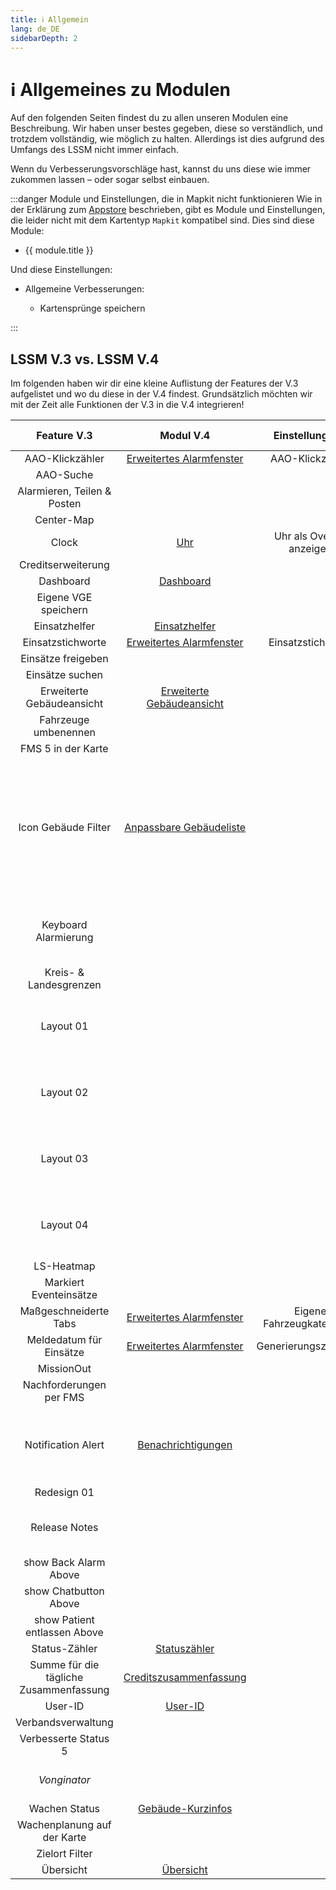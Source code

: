 ```yaml
---
title: ℹ️ Allgemein
lang: de_DE
sidebarDepth: 2
---
```


# ℹ️ Allgemeines zu Modulen

Auf den folgenden Seiten findest du zu allen unseren Modulen eine Beschreibung. Wir haben unser bestes gegeben, diese so verständlich, und trotzdem vollständig, wie möglich zu halten. Allerdings ist dies aufgrund des Umfangs des LSSM nicht immer einfach.

Wenn du Verbesserungsvorschläge hast, kannst du uns diese wie immer zukommen lassen – oder sogar selbst einbauen.

:::danger Module und Einstellungen, die in Mapkit nicht funktionieren
Wie in der Erklärung zum [Appstore](appstore.md) beschrieben, gibt es Module und Einstellungen, die leider nicht mit dem Kartentyp `Mapkit` kompatibel sind. Dies sind diese Module:
<ul>
    <li v-for="module in $themeConfig.variables.noMapkitModules.de_DE" :key="module.title">
        <router-link :to="module.f">
            {{ module.title }}
        </router-link>
    </li>
</ul>
    Und diese Einstellungen:
<ul>
    <li><router-link to="modules/generalExtensions">
        Allgemeine Verbesserungen:
        <ul>
            <li><router-link to="modules/generalExtensions#kartensprunge-speichern">
                Kartensprünge speichern
            </router-link></li>
        </ul>
    </router-link></li>
</ul>
:::

## LSSM V.3 vs. LSSM V.4

Im folgenden haben wir dir eine kleine Auflistung der Features der V.3 aufgelistet und wo du diese in der V.4 findest.
Grundsätzlich möchten wir mit der Zeit alle Funktionen der V.3 in die V.4 integrieren!

|              Feature V.3               |                   Modul V.4                    |      Einstellung V.4      |                    Änderungen / Hinweise                     |
| :------------------------------------: | :--------------------------------------------: | :-----------------------: | :----------------------------------------------------------: |
|            AAO-Klickzähler             | [Erweitertes Alarmfenster][extendedCallWindow] |      AAO-Klickzähler      |                                                              |
|               AAO-Suche                |                                                |                           |                                                              |
|      Alarmieren, Teilen & Posten       |                                                |                           |                                                              |
|               Center-Map               |                                                |                           |                                                              |
|                 Clock                  |                  [Uhr][clock]                  | Uhr als Overlay anzeigen  |                                                              |
|           Creditserweiterung           |                                                |                           |                                                              |
|               Dashboard                |             [Dashboard][dashboard]             |                           |                                                              |
|          Eigene VGE speichern          |                                                |                           |                                                              |
|             Einsatzhelfer              |         [Einsatzhelfer][missionHelper]         |                           |                                                              |
|           Einsatzstichworte            | [Erweitertes Alarmfenster][extendedCallWindow] |     Einsatzstichworte     |                                                              |
|           Einsätze freigeben           |                                                |                           |                                                              |
|            Einsätze suchen             |                                                |                           |                                                              |
|       Erweiterte Gebäudeansicht        | [Erweiterte Gebäudeansicht][extendedBuilding]  |                           |                                                              |
|          Fahrzeuge umbenennen          |                                                |                           |                                                              |
|           FMS 5 in der Karte           |                                                |                           |                                                              |
|          Icon Gebäude Filter           | [Anpassbare Gebäudeliste][buildingListFilter]  |                           | Es werden keine Icons mehr Standardmäßig ersetzt. Dafür kann das Modul der V.4 viel mehr: Du kannst die Filter selbstständig festlegen, sowohl mit Text als auch mit Icons! |
|          Keyboard Alarmierung          |                                                |                           | Wir werden in Zukunft ein Modul für viele selbst anpassbare Hotkeys anbieten |
|         Kreis- & Landesgrenzen         |                                                |                           |                                                              |
|               Layout 01                |                                                |                           | Wir möchten ein Modul für viele Layouts anbieten, die man auch selbst anpassen kann. |
|               Layout 02                |                                                |                           | Wir möchten ein Modul für viele Layouts anbieten, die man auch selbst anpassen kann. |
|               Layout 03                |                                                |                           | Wir möchten ein Modul für viele Layouts anbieten, die man auch selbst anpassen kann. |
|               Layout 04                |                                                |                           | Wir möchten ein Modul für viele Layouts anbieten, die man auch selbst anpassen kann. |
|               LS-Heatmap               |                                                |                           |                                                              |
|         Markiert Eventeinsätze         |                                                |                           |                                                              |
|         Maßgeschneiderte Tabs          | [Erweitertes Alarmfenster][extendedCallWindow] | Eigene Fahrzeugkategorien |                                                              |
|        Meldedatum für Einsätze         | [Erweitertes Alarmfenster][extendedCallWindow] |   Generierungszeitpunkt   |                                                              |
|               MissionOut               |                                                |                           |                                                              |
|        Nachforderungen per FMS         |                                                |                           |                                                              |
|           Notification Alert           |    [Benachrichtigungen][notificationAlert]     |                           | In der V.4 gibt es viele mögliche Benachrichtigungen zur Auswahl, die auch teilweise konfigurierbar sind. |
|              Redesign 01               |                                                |                           |                                                              |
|             Release Notes              |                                                |                           | Die Releasenotes sind nativ in der V.4 integriert und nicht deaktivierbar ;) |
|         show Back Alarm Above          |                                                |                           |                                                              |
|         show Chatbutton Above          |                                                |                           |                                                              |
|      show Patient entlassen Above      |                                                |                           |                                                              |
|             Status-Zähler              |         [Statuszähler][statusCounter]          |                           |                                                              |
| Summe für die tägliche Zusammenfassung | [Creditszusammenfassung][dailyCreditsSummary]  |                           |                                                              |
|                User-ID                 |               [User-ID][userid]                |                           |                                                              |
|           Verbandsverwaltung           |                                                |                           |                                                              |
|          Verbesserte Status 5          |                                                |                           |                                                              |
|              *Vonginator*              |                                                |                           |     *Ob dieses Modul in die V.4 kommt ist noch unklar!*      |
|             Wachen Status              |       [Gebäude-Kurzinfos][buildingHover]       |                           |                                                              |
|      Wachenplanung auf der Karte       |                                                |                           |                                                              |
|             Zielort Filter             |                                                |                           |                                                              |
|               Übersicht                |             [Übersicht][overview]              |                           |                                                              |

[extendedCallWindow]: modules/extendedCallWindow.md
[clock]: modules/clock.md
[dashboard]: modules/dashboard.md
[missionHelper]: modules/missionHelper.md
[extendedBuilding]: modules/extendedBuilding.md
[notificationAlert]: modules/notificationAlert.md
[statusCounter]: modules/statusCounter.md
[dailyCreditsSummary]: modules/dailyCreditsSummary.md
[userid]: modules/userid.md
[buildingHover]: modules/buildingHover.md
[overview]: modules/overview.md
[buildingListFilter]: modules/buildingListFilter.md
